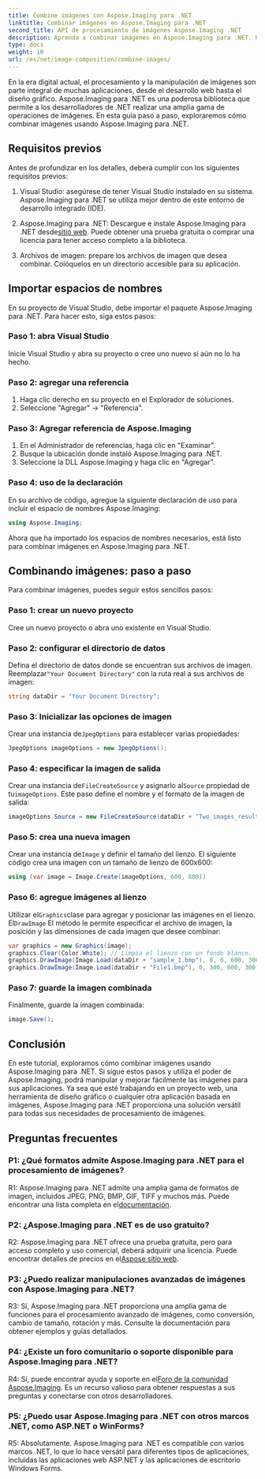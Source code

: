 ```yaml
---
title: Combine imágenes con Aspose.Imaging para .NET
linktitle: Combinar imágenes en Aspose.Imaging para .NET
second_title: API de procesamiento de imágenes Aspose.Imaging .NET
description: Aprenda a combinar imágenes en Aspose.Imaging para .NET. Una guía paso a paso para un potente procesamiento de imágenes.
type: docs
weight: 10
url: /es/net/image-composition/combine-images/
---
```

En la era digital actual, el procesamiento y la manipulación de imágenes son parte integral de muchas aplicaciones, desde el desarrollo web hasta el diseño gráfico. Aspose.Imaging para .NET es una poderosa biblioteca que permite a los desarrolladores de .NET realizar una amplia gama de operaciones de imágenes. En esta guía paso a paso, exploraremos cómo combinar imágenes usando Aspose.Imaging para .NET. 

## Requisitos previos

Antes de profundizar en los detalles, deberá cumplir con los siguientes requisitos previos:

1. Visual Studio: asegúrese de tener Visual Studio instalado en su sistema. Aspose.Imaging para .NET se utiliza mejor dentro de este entorno de desarrollo integrado (IDE).

2.  Aspose.Imaging para .NET: Descargue e instale Aspose.Imaging para .NET desde[sitio web](https://releases.aspose.com/imaging/net/). Puede obtener una prueba gratuita o comprar una licencia para tener acceso completo a la biblioteca.

3. Archivos de imagen: prepare los archivos de imagen que desea combinar. Colóquelos en un directorio accesible para su aplicación.

## Importar espacios de nombres

En su proyecto de Visual Studio, debe importar el paquete Aspose.Imaging para .NET. Para hacer esto, siga estos pasos:

### Paso 1: abra Visual Studio

Inicie Visual Studio y abra su proyecto o cree uno nuevo si aún no lo ha hecho.

### Paso 2: agregar una referencia

1. Haga clic derecho en su proyecto en el Explorador de soluciones.
2. Seleccione "Agregar" -> "Referencia".

### Paso 3: Agregar referencia de Aspose.Imaging

1. En el Administrador de referencias, haga clic en "Examinar".
2. Busque la ubicación donde instaló Aspose.Imaging para .NET.
3. Seleccione la DLL Aspose.Imaging y haga clic en "Agregar".

### Paso 4: uso de la declaración

En su archivo de código, agregue la siguiente declaración de uso para incluir el espacio de nombres Aspose.Imaging:

```csharp
using Aspose.Imaging;
```

Ahora que ha importado los espacios de nombres necesarios, está listo para combinar imágenes en Aspose.Imaging para .NET.

## Combinando imágenes: paso a paso

Para combinar imágenes, puedes seguir estos sencillos pasos:

### Paso 1: crear un nuevo proyecto

Cree un nuevo proyecto o abra uno existente en Visual Studio.

### Paso 2: configurar el directorio de datos

 Defina el directorio de datos donde se encuentran sus archivos de imagen. Reemplazar`"Your Document Directory"` con la ruta real a sus archivos de imagen:

```csharp
string dataDir = "Your Document Directory";
```

### Paso 3: Inicializar las opciones de imagen

 Crear una instancia de`JpegOptions` para establecer varias propiedades:

```csharp
JpegOptions imageOptions = new JpegOptions();
```

### Paso 4: especificar la imagen de salida

 Crear una instancia de`FileCreateSource` y asignarlo al`Source` propiedad de tu`imageOptions`. Este paso define el nombre y el formato de la imagen de salida:

```csharp
imageOptions.Source = new FileCreateSource(dataDir + "Two_images_result_out.bmp", false);
```

### Paso 5: crea una nueva imagen

 Crear una instancia de`Image` y definir el tamaño del lienzo. El siguiente código crea una imagen con un tamaño de lienzo de 600x600:

```csharp
using (var image = Image.Create(imageOptions, 600, 600))
```

### Paso 6: agregue imágenes al lienzo

 Utilizar el`Graphics`clase para agregar y posicionar las imágenes en el lienzo. El`DrawImage` El método le permite especificar el archivo de imagen, la posición y las dimensiones de cada imagen que desee combinar:

```csharp
var graphics = new Graphics(image);
graphics.Clear(Color.White); // Limpia el lienzo con un fondo blanco.
graphics.DrawImage(Image.Load(dataDir + "sample_1.bmp"), 0, 0, 600, 300); // Primera imagen.
graphics.DrawImage(Image.Load(dataDir + "File1.bmp"), 0, 300, 600, 300);    // Segunda imagen.
```

### Paso 7: guarde la imagen combinada

Finalmente, guarde la imagen combinada:

```csharp
image.Save();
```

## Conclusión

En este tutorial, exploramos cómo combinar imágenes usando Aspose.Imaging para .NET. Si sigue estos pasos y utiliza el poder de Aspose.Imaging, podrá manipular y mejorar fácilmente las imágenes para sus aplicaciones. Ya sea que esté trabajando en un proyecto web, una herramienta de diseño gráfico o cualquier otra aplicación basada en imágenes, Aspose.Imaging para .NET proporciona una solución versátil para todas sus necesidades de procesamiento de imágenes.

## Preguntas frecuentes

### P1: ¿Qué formatos admite Aspose.Imaging para .NET para el procesamiento de imágenes?

 R1: Aspose.Imaging para .NET admite una amplia gama de formatos de imagen, incluidos JPEG, PNG, BMP, GIF, TIFF y muchos más. Puede encontrar una lista completa en el[documentación](https://reference.aspose.com/imaging/net/).

### P2: ¿Aspose.Imaging para .NET es de uso gratuito?

 R2: Aspose.Imaging para .NET ofrece una prueba gratuita, pero para acceso completo y uso comercial, deberá adquirir una licencia. Puede encontrar detalles de precios en el[Aspose sitio web](https://purchase.aspose.com/buy).

### P3: ¿Puedo realizar manipulaciones avanzadas de imágenes con Aspose.Imaging para .NET?

R3: Sí, Aspose.Imaging para .NET proporciona una amplia gama de funciones para el procesamiento avanzado de imágenes, como conversión, cambio de tamaño, rotación y más. Consulte la documentación para obtener ejemplos y guías detallados.

### P4: ¿Existe un foro comunitario o soporte disponible para Aspose.Imaging para .NET?

 R4: Sí, puede encontrar ayuda y soporte en el[Foro de la comunidad Aspose.Imaging](https://forum.aspose.com/). Es un recurso valioso para obtener respuestas a sus preguntas y conectarse con otros desarrolladores.

### P5: ¿Puedo usar Aspose.Imaging para .NET con otros marcos .NET, como ASP.NET o WinForms?

R5: Absolutamente. Aspose.Imaging para .NET es compatible con varios marcos .NET, lo que lo hace versátil para diferentes tipos de aplicaciones, incluidas las aplicaciones web ASP.NET y las aplicaciones de escritorio Windows Forms.